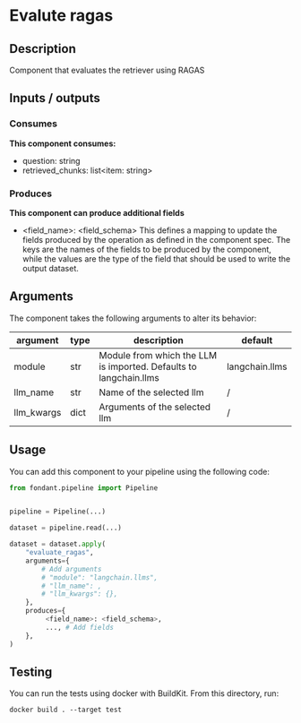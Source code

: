 # Evalute ragas

## Description
Component that evaluates the retriever using RAGAS

## Inputs / outputs

### Consumes
**This component consumes:**

- question: string
- retrieved_chunks: list<item: string>





### Produces

**This component can produce additional fields**
- <field_name>: <field_schema>
This defines a mapping to update the fields produced by the operation as defined in the component spec.
The keys are the names of the fields to be produced by the component, while the values are 
the type of the field that should be used to write the output dataset.


## Arguments

The component takes the following arguments to alter its behavior:

| argument | type | description | default |
| -------- | ---- | ----------- | ------- |
| module | str | Module from which the LLM is imported. Defaults to langchain.llms | langchain.llms |
| llm_name | str | Name of the selected llm | / |
| llm_kwargs | dict | Arguments of the selected llm | / |

## Usage

You can add this component to your pipeline using the following code:

```python
from fondant.pipeline import Pipeline


pipeline = Pipeline(...)

dataset = pipeline.read(...)

dataset = dataset.apply(
    "evaluate_ragas",
    arguments={
        # Add arguments
        # "module": "langchain.llms",
        # "llm_name": ,
        # "llm_kwargs": {},
    },
    produces={
         <field_name>: <field_schema>,
         ..., # Add fields
    },
)
```

## Testing

You can run the tests using docker with BuildKit. From this directory, run:
```
docker build . --target test
```
